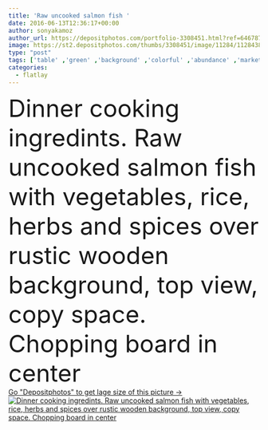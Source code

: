 ```yaml
---
title: 'Raw uncooked salmon fish '
date: 2016-06-13T12:36:17+00:00
author: sonyakamoz
author_url: https://depositphotos.com/portfolio-3308451.html?ref=64678756
image: https://st2.depositphotos.com/thumbs/3308451/image/11284/112843860/api_thumb_450.jpg?forcejpeg=true
type: "post"
tags: ['table' ,'green' ,'background' ,'colorful' ,'abundance' ,'market' ,'leaves' ,'oil' ,'healthy' ,'uncooked' ,'raw' ,'food' ,'wooden' ,'board' ,'cooking' ,'cuisine' ,'preparation' ,'diet' ,'delicious' ,'meal' ,'sea' ,'freshness' ,'rustic' ,'herbs' ,'dinner' ,'pepper' ,'tomatoes' ,'vegetables' ,'fish' ,'salmon' ,'seafood' ,'parsley' ,'rosemary' ,'ingredients' ,'Mediterranean' ,'fishing' ,'salt' ,'rice' ,'overhead' ,'spinach' ,'Artichoke' ,'lemons' ,'steaks' ,'still life' ,'top view' ,'food background' ,'salmon fish' ,'flat lay' ,'flatlay' ]
categories: 
  - flatlay
---
```

<div aling="center">
            <font size="60"> Dinner cooking ingredints. Raw uncooked salmon fish with vegetables, rice, herbs and spices over rustic wooden background, top view, copy space. Chopping board in center</font>   
</div>
<div>
    <a href='https://depositphotos.com/112843860/stock-photo-raw-uncooked-salmon-fish.html?ref=64678756' target=_blank > Go "Depositphotos" to get lage size of this picture ->
        <img href='https://depositphotos.com/112843860/stock-photo-raw-uncooked-salmon-fish.html?ref=64678756' src='https://st2.depositphotos.com/3308451/11284/i/950/depositphotos_112843860-stock-photo-raw-uncooked-salmon-fish.jpg?forcejpeg=true' alt='Dinner cooking ingredints. Raw uncooked salmon fish with vegetables, rice, herbs and spices over rustic wooden background, top view, copy space. Chopping board in center' >
    </a>
</div>
